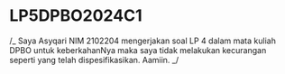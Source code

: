 # LP5DPBO2024C1

/_ Saya Asyqari NIM 2102204 mengerjakan soal LP 4 dalam mata kuliah DPBO untuk keberkahanNya
maka saya tidak melakukan kecurangan seperti yang telah dispesifikasikan. Aamiin. _/

